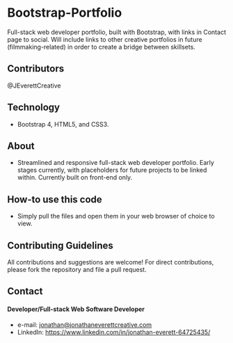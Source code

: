 # Bootstrap-Portfolio
Full-stack web developer portfolio, built with Bootstrap, with links in Contact page to social. Will include links to other creative portfolios in future (filmmaking-related) in order to create a bridge between skillsets. 

## Contributors
@JEverettCreative

## Technology
* Bootstrap 4, HTML5, and CSS3.

## About
* Streamlined and responsive full-stack web developer portfolio. Early stages currently, with placeholders for future projects to be linked within. Currently built on front-end only.

## How-to use this code
* Simply pull the files and open them in your web browser of choice to view.

## Contributing Guidelines
All contributions and suggestions are welcome!
For direct contributions, please fork the repository and file a pull request. 

## Contact
#### Developer/Full-stack Web Software Developer
* e-mail: jonathan@jonathaneverettcreative.com
* LinkedIn: https://www.linkedin.com/in/jonathan-everett-64725435/
